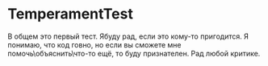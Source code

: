 # TemperamentTest

В общем это первый тест. Ябуду рад, если это кому-то пригодится. Я понимаю, что код говно, но если вы сможете мне помочь\объяснить\что-то ещё, то буду признателен.
Рад любой критике.

